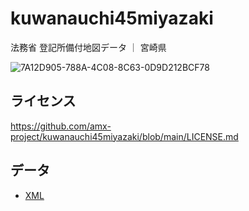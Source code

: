 # kuwanauchi45miyazaki
法務省 登記所備付地図データ ｜ 宮崎県

![7A12D905-788A-4C08-8C63-0D9D212BCF78](https://user-images.githubusercontent.com/416977/214225195-ce28d8b0-02d3-4db9-8400-170a74718302.png)

## ライセンス
https://github.com/amx-project/kuwanauchi45miyazaki/blob/main/LICENSE.md

## データ
* [XML](https://github.com/amx-project/kuwanauchi45miyazaki/tree/main/xml)
